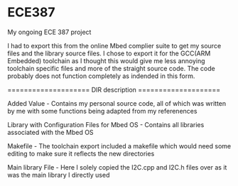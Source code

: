 # ECE387
My ongoing ECE 387 project

I had to export this from the online Mbed complier suite to get my source files and the library source files. I chose to export it for the 
GCC(ARM Embedded) toolchain as I thought this would give me less annoying toolchain specific files and more of the straight source code. The 
code probably does not function completely as indended in this form.

==================== DIR description ====================

Added Value - Contains my personal source code, all of which was written by me with some functions being adapted from my referenences

Library with Configuration Files for Mbed OS - Contains all libraries associated with the Mbed OS

Makefile - The toolchain export included a makefile which would need some editing to make sure it reflects the new directories

Main library File - Here I solely copied the I2C.cpp and I2C.h files over as it was the main library I directly used 
